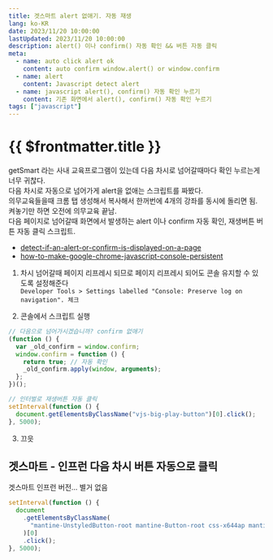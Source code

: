 ```yaml
---
title: 겟스마트 alert 없애기. 자동 재생
lang: ko-KR
date: 2023/11/20 10:00:00
lastUpdated: 2023/11/20 10:00:00
description: alert() 이나 confirm() 자동 확인 && 버튼 자동 클릭
meta:
  - name: auto click alert ok
    content: auto confirm window.alert() or window.confirm
  - name: alert
    content: Javascript detect alert
  - name: javascript alert(), confirm() 자동 확인 누르기
    content: 기존 화면에서 alert(), confirm() 자동 확인 누르기
tags: ["javascript"]
---
```


# {{ $frontmatter.title }}

getSmart 라는 사내 교육프로그램이 있는데 다음 차시로 넘어갈때마다 확인 누르는게 너무 귀찮다.  
다음 차시로 자동으로 넘어가게 alert을 없애는 스크립트를 짜봤다.  
의무교육들을때 크롬 탭 생성해서 복사해서 한꺼번에 4개의 강좌를 동시에 돌리면 됨.  
켜놓기만 하면 오전에 의무교육 끝남.  
다음 페이지로 넘어갈때 화면에서 발생하는 alert 이나 confirm 자동 확인, 재생버튼 버튼 자동 클릭 스크립트.

- [detect-if-an-alert-or-confirm-is-displayed-on-a-page](https://stackoverflow.com/questions/4866986/detect-if-an-alert-or-confirm-is-displayed-on-a-page)
- [how-to-make-google-chrome-javascript-console-persistent](https://stackoverflow.com/questions/5327955/how-to-make-google-chrome-javascript-console-persistent)

1. 차시 넘어갈때 페이지 리프레시 되므로 페이지 리프레시 되어도 콘솔 유지할 수 있도록 설정해준다  
   `Developer Tools > Settings labelled "Console: Preserve log on navigation". 체크`

2. 콘솔에서 스크립트 실행

```js
// 다음으로 넘어가시겠습니까? confirm 없애기
(function () {
  var _old_confirm = window.confirm;
  window.confirm = function () {
    return true; // 자동 확인
    _old_confirm.apply(window, arguments);
  };
})();

// 인터벌로 재생버튼 자동 클릭
setInterval(function () {
  document.getElementsByClassName("vjs-big-play-button")[0].click();
}, 5000);
```

3. 끄읏

## 겟스마트 - 인프런 다음 차시 버튼 자동으로 클릭

겟스마트 인프런 버전... 별거 없음

```js
setInterval(function () {
  document
    .getElementsByClassName(
      "mantine-UnstyledButton-root mantine-Button-root css-x644ap mantine-3353zk"
    )[0]
    .click();
}, 5000);
```
